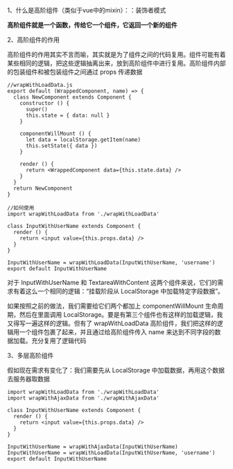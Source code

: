 1、什么是高阶组件（类似于vue中的mixin）：：装饰者模式

**高阶组件就是一个函数，传给它一个组件，它返回一个新的组件**

2、高阶组件的作用

高阶组件的作用其实不言而喻，其实就是为了组件之间的代码复用。组件可能有着某些相同的逻辑，把这些逻辑抽离出来，放到高阶组件中进行复用。高阶组件内部的包装组件和被包装组件之间通过 props 传递数据

	//wrapWithLoadData.js
	export default (WrappedComponent, name) => {
	  class NewComponent extends Component {
	    constructor () {
	      super()
	      this.state = { data: null }
	    }
	
	    componentWillMount () {
	      let data = localStorage.getItem(name)
	      this.setState({ data })
	    }
	
	    render () {
	      return <WrappedComponent data={this.state.data} />
	    }
	  }
	  return NewComponent
	}
	
	//如何使用
	import wrapWithLoadData from './wrapWithLoadData'

	class InputWithUserName extends Component {
	  render () {
	    return <input value={this.props.data} />
	  }
	}
	
	InputWithUserName = wrapWithLoadData(InputWithUserName, 'username')
	export default InputWithUserName

对于 InputWithUserName 和 TextareaWithContent 这两个组件来说，它们的需求有着这么一个相同的逻辑：“挂载阶段从 LocalStorage 中加载特定字段数据”。

如果按照之前的做法，我们需要给它们两个都加上 componentWillMount 生命周期，然后在里面调用 LocalStorage。要是有第三个组件也有这样的加载逻辑，我又得写一遍这样的逻辑。但有了 wrapWithLoadData 高阶组件，我们把这样的逻辑用一个组件包裹了起来，并且通过给高阶组件传入 name 来达到不同字段的数据加载。充分复用了逻辑代码

3、多层高阶组件

假如现在需求有变化了：我们需要先从 LocalStorage 中加载数据，再用这个数据去服务器取数据

	import wrapWithLoadData from './wrapWithLoadData'
	import wrapWithAjaxData from './wrapWithAjaxData'
	
	class InputWithUserName extends Component {
	  render () {
	    return <input value={this.props.data} />
	  }
	}
	
	InputWithUserName = wrapWithAjaxData(InputWithUserName)
	InputWithUserName = wrapWithLoadData(InputWithUserName, 'username')
	export default InputWithUserName